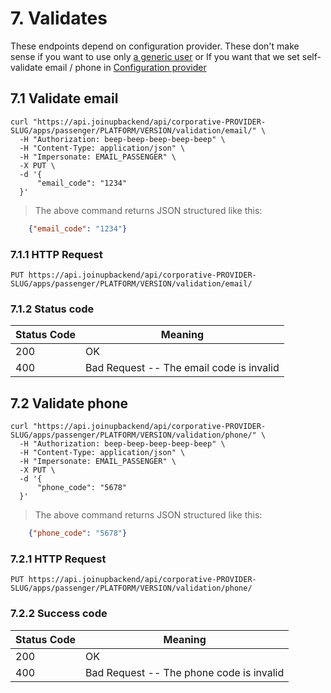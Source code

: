 # 7. Validates 

These endpoints depend on configuration provider. These don't make sense if you want to use only <a href="#2-1-server-to-server">a generic user</a> or If you want that we set self-validate email / phone in <a href="#4-configuration-provider">Configuration provider</a>

## 7.1 Validate email

```shell
curl "https://api.joinupbackend/api/corporative-PROVIDER-SLUG/apps/passenger/PLATFORM/VERSION/validation/email/" \
  -H "Authorization: beep-beep-beep-beep-beep" \
  -H "Content-Type: application/json" \
  -H "Impersonate: EMAIL_PASSENGER" \
  -X PUT \
  -d '{
      "email_code": "1234"
  }'
```

> The above command returns JSON structured like this:

```json
    {"email_code": "1234"}
```


### 7.1.1 HTTP Request


`PUT https://api.joinupbackend/api/corporative-PROVIDER-SLUG/apps/passenger/PLATFORM/VERSION/validation/email/`


### 7.1.2 Status code

Status Code | Meaning
---------- | -------
200 | OK
400 | Bad Request -- The email code is invalid


## 7.2 Validate phone

```shell
curl "https://api.joinupbackend/api/corporative-PROVIDER-SLUG/apps/passenger/PLATFORM/VERSION/validation/phone/" \
  -H "Authorization: beep-beep-beep-beep-beep" \
  -H "Content-Type: application/json" \
  -H "Impersonate: EMAIL_PASSENGER" \
  -X PUT \
  -d '{
      "phone_code": "5678"
  }'
```

> The above command returns JSON structured like this:

```json
    {"phone_code": "5678"}
```

### 7.2.1 HTTP Request

`PUT https://api.joinupbackend/api/corporative-PROVIDER-SLUG/apps/passenger/PLATFORM/VERSION/validation/phone/`


### 7.2.2 Success code

Status Code | Meaning
---------- | -------
200 | OK
400 | Bad Request -- The phone code is invalid
